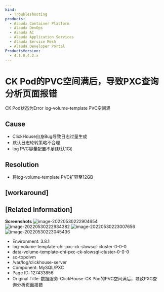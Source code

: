 ```yaml
---
kind:
  - Troubleshooting
products:
  - Alauda Container Platform
  - Alauda DevOps
  - Alauda AI
  - Alauda Application Services
  - Alauda Service Mesh
  - Alauda Developer Portal
ProductsVersion:
  - 4.1.0,4.2.x
---
```

<!-- A type of document that involves encountering a fault, diagnosing it, performing root cause analysis, and providing solutions. -->

# CK Pod的PVC空间满后，导致PXC查询分析页面报错

CK Pod状态为Error log-volume-template PVC空间满

## Cause
- ClickHouse自身Bug导致日志过量生成
- 默认日志轮转策略不合理
- log PVC容量配置不足(默认1Gi)

## Resolution
- 将log-volume-template PVC扩容至12GB

## [workaround]

## [Related Information]
**Screenshots**
![image-20220530222904654](http://cdn.xnginx.com//image/image-20220530222904654.png)
![image-20220530222934382](http://cdn.xnginx.com//image/image-20220530222934382.png)
![image-20220530223007656](http://cdn.xnginx.com//image/image-20220530223007656.png)
![image-20220530223045436](http://cdn.xnginx.com//image/image-20220530223045436.png)
- Environment: 3.8.1
- log-volume-template-chi-pxc-ck-slowsql-cluster-0-0-0
- data-volume-template-chi-pxc-ck-slowsql-cluster-0-0-0
- sc-topolvm
- /var/log/clickhouse-server
- Component: MySQL/PXC
- Page ID: 127433856
- Original Title: 数据服务-ClickHouse-CK Pod的PVC空间满后，导致PXC查询分析页面报错

